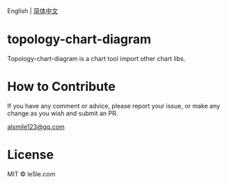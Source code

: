 English | [简体中文](./README.CN.md)

# topology-chart-diagram

Topology-chart-diagram is a chart tool import other chart libs.

# How to Contribute

If you have any comment or advice, please report your issue, or make any change as you wish and submit an PR.

alsmile123@qq.com

# License

MIT © le5le.com

